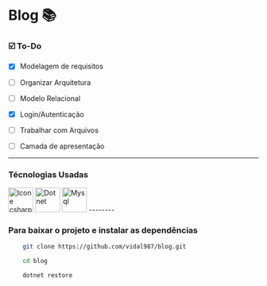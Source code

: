  # Blog 📚

### ☑️ To-Do 

- [x] Modelagem de requisitos
- [ ] Organizar Arquitetura
- [ ] Modelo Relacional
- [x] Login/Autenticação 
- [ ] Trabalhar com Arquivos
- [ ] Camada de apresentação
  

--------------------------------

### Técnologias Usadas

<img src="https://storage.googleapis.com/hcode.com.br/courses/65/logo_svg5fd776bc276da.svg" alt="Icone csharp" width="50px" height="50px">

<img src="https://upload.wikimedia.org/wikipedia/commons/thumb/e/ee/.NET_Core_Logo.svg/1200px-.NET_Core_Logo.svg.png" alt="Dotnet" width="50px" height="50px">

<img src="https://findicons.com/files/icons/977/rrze/720/database_mysql.png" alt="Mysql" width="50px" height="50px">
--------

### Para baixar o projeto e instalar as dependências 

``` bash 
    git clone https://github.com/vidal987/blog.git

    cd blog 

    dotnet restore 
```

